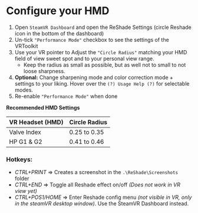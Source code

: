 ﻿---
---

Configure your HMD
=======

1. Open `SteamVR Dashboard` and open the ReShade Settings (circle Reshade icon in the bottom of the dashboard)
2. Un-tick `"Performance Mode"` checkbox to see the settings of the VRToolkit
3. Use your VR pointer to Adjust the `"Circle Radius"` matching your HMD field of view sweet spot and to your personal view range.
    - Keep the radius as small as possible, but as well not to small to not loose sharpness.
4. **Optional:** Change sharpening mode and color correction mode + settings to your liking.
   Hover over the `(?) Usage Help (?)` for selectable modes.
5. Re-enable `"Performance Mode"` when done

**Recommended HMD Settings**

|  VR Headset (HMD)          | Circle Radius |
| -------------------------- | ------------- |
| Valve Index                |  0.25 to 0.35 |
| HP G1 & G2                 |  0.41 to 0.46 |


### Hotkeys:

- *CTRL+PRINT* => Creates a screenshot in the `.\ReShade\Screenshots` folder
- *CTRL+END* => Toggle all Reshade effect on/off *(Does not work in VR view yet)*
- *CTRL+POS1/HOME* => Enter Reshade config menu *(not visible in VR, only in the steamVR desktop window)*.
  Use the SteamVR Dashboard instead.